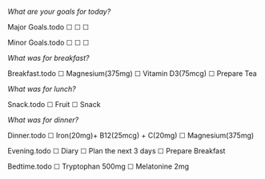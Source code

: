 *What are your goals for today?*

Major Goals.todo
  ☐
  ☐
  ☐

Minor Goals.todo
  ☐
  ☐
  ☐

*What was for breakfast?*

Breakfast.todo
  ☐ Magnesium(375mg)
  ☐ Vitamin D3(75mcg)
  ☐ Prepare Tea

*What was for lunch?*

Snack.todo
  ☐ Fruit
  ☐ Snack


*What was for dinner?*

Dinner.todo
  ☐ Iron(20mg)+ B12(25mcg) + C(20mg)
  ☐ Magnesium(375mg)

Evening.todo
  ☐ Diary
  ☐ Plan the next 3 days
  ☐ Prepare Breakfast

Bedtime.todo
  ☐ Tryptophan 500mg
  ☐ Melatonine 2mg

